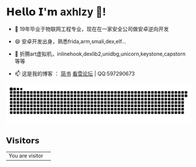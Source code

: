 # 𝗛𝗲𝗹𝗹𝗼 𝗜'𝗺 axhlzy 👋!

- 🔭 19年毕业于物联网工程专业，现在在一家安全公司做安卓逆向开发

- 😄 安卓开发出身，熟悉frida,arm,smali,dex,elf...

- 🌱 折腾art虚拟机，inlinehook,dexlib2,unidbg,unicorn,keystone,capstorn 等等

- 📫 这是我的博客 ： [简书](https://www.jianshu.com/u/d6bd8ae8f6b0)  [看雪论坛](https://bbs.pediy.com/user-home-868525.htm) | QQ:597290673


<picture>
  <img alt="github-snake" src="https://github.com/axhlzy/axhlzy/blob/main/assets/github-contribution-grid-snake.svg">
</picture>

 
## 𝗩𝗶𝘀𝗶𝘁𝗼𝗿𝘀


<table>
  <tr>
    <td>You are visitor</td>
    <td><img src="https://profile-counter.glitch.me/axhlzy/count.svg" alt="" /></td>
  </tr>
</table>
